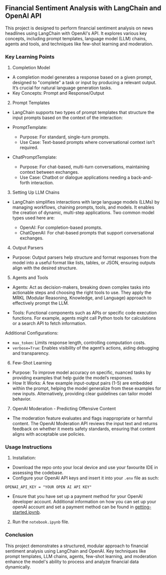 ## Financial Sentiment Analysis with LangChain and OpenAI API
This project is designed to perform financial sentiment analysis on news headlines using LangChain with OpenAI's API. It explores various key concepts, including prompt templates, language model (LLM) chains, agents and tools, and techniques like few-shot learning and moderation.

### Key Learning Points
1. Completion Model

* A completion model generates a response based on a given prompt, designed to "complete" a task or input by producing a relevant output. It’s crucial for natural language generation tasks.
* Key Concepts: Prompt and Response/Output

2. Prompt Templates
* LangChain supports two types of prompt templates that structure the input prompts based on the context of the interaction:

* PromptTemplate:
   * Purpose: For standard, single-turn prompts.
   * Use Case: Text-based prompts where conversational context isn’t required.

* ChatPromptTemplate:
   * Purpose: For chat-based, multi-turn conversations, maintaining context between exchanges.
   * Use Case: Chatbot or dialogue applications needing a back-and-forth interaction.

3. Setting Up LLM Chains
* LangChain simplifies interactions with large language models (LLMs) by managing workflows, chaining prompts, tools, and models. It enables the creation of dynamic, multi-step applications. Two common model types used here are:

   * OpenAI: For completion-based prompts.
   * ChatOpenAI: For chat-based prompts that support conversational exchanges.

4. Output Parsers
* Purpose: Output parsers help structure and format responses from the model into a useful format like lists, tables, or JSON, ensuring outputs align with the desired structure.

5. Agents and Tools
* Agents: Act as decision-makers, breaking down complex tasks into actionable steps and choosing the right tools to use. They apply the MRKL (Modular Reasoning, Knowledge, and Language) approach to effectively prompt the LLM.

* Tools: Functional components such as APIs or specific code execution functions. For example, agents might call Python tools for calculations or a search API to fetch information.

Additional Configurations:
* `max_token`: Limits response length, controlling computation costs.
* `verbose=True`: Enables visibility of the agent’s actions, aiding debugging and transparency.

6. Few-Shot Learning

* Purpose: To improve model accuracy on specific, nuanced tasks by providing examples that help guide the model’s responses.
* How It Works: A few example input-output pairs (1-5) are embedded within the prompt, helping the model generalize from these examples for new inputs. Alternatively, providing clear guidelines can tailor model behavior.

7. OpenAI Moderation - Predicting Offensive Content

* The moderation feature evaluates and flags inappropriate or harmful content. The OpenAI Moderation API reviews the input text and returns feedback on whether it meets safety standards, ensuring that content aligns with acceptable use policies.

### Usage Instructions
1. Installation:

* Download the repo onto your local device and use your favourite IDE in assessing the codebase. 
* Configure your OpenAI API keys and insert it into your `.env` file as such:
```
OPENAI_API_KEY = "YOUR OPEN AI API KEY" 
```
* Ensure that you have set up a payment method for your OpenAI developer account. Additional information on how you can set up your openAI account and set a payment method can be found in [getting-started.ipynb](./getting-started.ipynb). 

2. Run the `notebook.ipynb` file. 

### Conclusion

This project demonstrates a structured, modular approach to financial sentiment analysis using LangChain and OpenAI. Key techniques like prompt templates, LLM chains, agents, few-shot learning, and moderation enhance the model's ability to process and analyze financial data dynamically.
